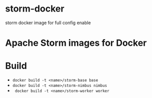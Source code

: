 # storm-docker
storm docker image for full config enable
# Apache Storm images for Docker

# Build

* ```docker build -t <name>/storm-base base```
* ```docker build -t <name>/storm-nimbus nimbus```
* ``` docker build -t <name>/storm-worker worker```
